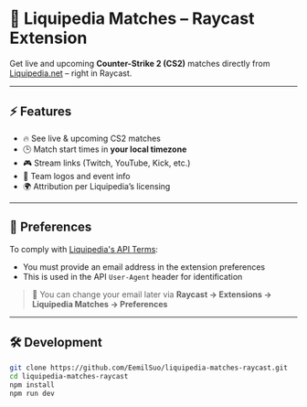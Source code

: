 # 🧠 Liquipedia Matches – Raycast Extension

Get live and upcoming **Counter-Strike 2 (CS2)** matches directly from [Liquipedia.net](https://liquipedia.net) – right in Raycast.

---

## ⚡ Features

- 🔥 See live & upcoming CS2 matches
- 🕒 Match start times in **your local timezone**
- 🎮 Stream links (Twitch, YouTube, Kick, etc.)
- 🧠 Team logos and event info
- 🌍 Attribution per Liquipedia’s licensing

---

## 🔧 Preferences

To comply with [Liquipedia's API Terms](https://liquipedia.net/api-terms):

- You must provide an email address in the extension preferences
- This is used in the API `User-Agent` header for identification

> 📧 You can change your email later via **Raycast → Extensions → Liquipedia Matches → Preferences**

---

## 🛠 Development

```bash
git clone https://github.com/EemilSuo/liquipedia-matches-raycast.git
cd liquipedia-matches-raycast
npm install
npm run dev
```

